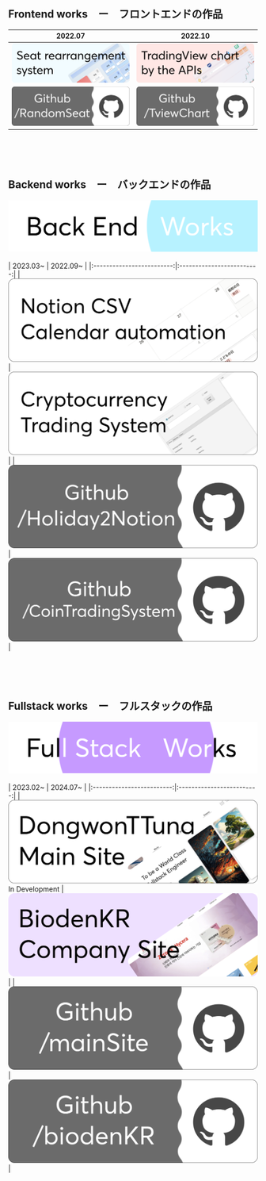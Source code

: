 ## Frontend works　ー　フロントエンドの作品
| 2022.07 | 2022.10 | 
|:-------------------------:|:-------------------------:|
|[![RandomSeat Banner](/img/randomSeat.png)](https://randomseat.dongwontuna.net/) |[![TviewChart](/img/tviewChart.png)](https://tviewchart.dongwontuna.net)|
|[![RandomSeat Github](/img/randomSeatGithub.png)](https://github.com/DongwonTTuna/RandomSeat) |[![TviewChart Github](/img/tviewChartGithub.png)](https://github.com/DongwonTTuna/TviewChart) |

<br/>
<br/>
<br/>

## Backend works　ー　バックエンドの作品

[![Backend Banner](/img/backendWorks.png)](https://dongwontuna.net/works/backend/)
<br/>
<br/>
| 2023.03~ | 2022.09~ |
|:-------------------------:|:-------------------------:|
|[![Notion csv Automator Banner](/img/Holiday2Notion.png)](https://github.com/DongwonTTuna/Holiday2Notion)|[![CoinTradingSystem Banner](/img/coinTradingSystem.png)](https://github.com/DongwonTTuna/CoinTradingSystem)|
|[![Holiday2Notion Github](/img/Holiday2NotionGithub.png)](https://github.com/DongwonTTuna/Holiday2Notion)|[![CoinTradingSystem Github](/img/coinTradingSystemGithub.png)](https://github.com/DongwonTTuna/CoinTradingSystem)|

<br/>
<br/>
<br/>

## Fullstack works　ー　フルスタックの作品

[![Fullstack Banner](/img/fullstackWorks.png)](https://dongwontuna.net/works/fullstack/)
<br/>
<br/>
| 2023.02~ | 2024.07~ | 
|:-------------------------:|:-------------------------:|
|[![DongwonTuna Banner](/img/mainSite.png)](https://dongwontuna.net/) In Development |[![BiodenKR Banner](/img/biodenKRSite.png)](https://biodenkr.com)|
|[![DongwonTuna Github](/img/mainSiteGithub.png)](https://github.com/DongwonTTuna/mainSite)|[![BiodenKR Github](/img/biodenKRGithub.png)](https://github.com/DongwonTTuna/biodenKR_svelte)|

<br/>
<br/>
<br/>
